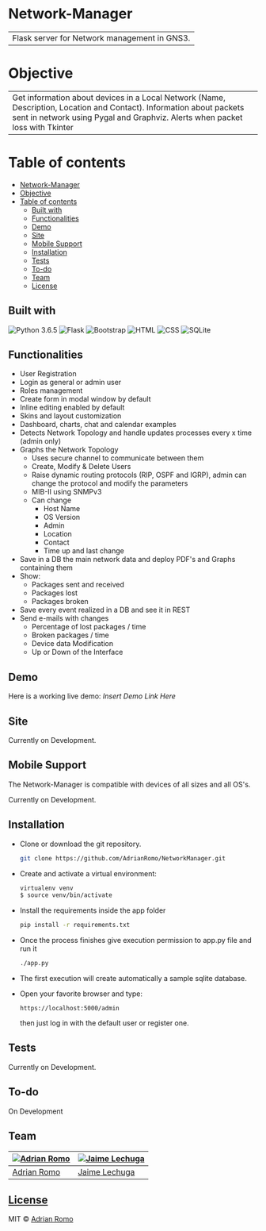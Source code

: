 # Network-Manager
<table>
<tr>
<td>
  Flask server for Network management in GNS3.
</td>
</tr>
</table>

# Objective
<table>
<tr>
<td>
    Get information about devices in a Local Network (Name, Description, Location and Contact).
Information about packets sent in network using Pygal and Graphviz.
Alerts when packet loss with Tkinter
</td>
</tr>
</table>

# Table of contents

<!--ts-->
- [Network-Manager](#network-manager)
- [Objective](#objective)
- [Table of contents](#table-of-contents)
  - [Built with](#built-with)
  - [Functionalities](#functionalities)
  - [Demo](#demo)
  - [Site](#site)
  - [Mobile Support](#mobile-support)
  - [Installation](#installation)
  - [Tests](#tests)
  - [To-do](#to-do)
  - [Team](#team)
  - [License](#license)
<!--te-->

## Built with 
![Python 3.6.5](https://img.shields.io/badge/-Python3.6.5-05122A?style=flat&logo=python)
![Flask](https://img.shields.io/badge/-Flask-05122A?style=flat&logo=flask)
![Bootstrap](https://img.shields.io/badge/-Bootstrap-05122A?style=flat&logo=bootstrap&logoColor=563D7C)
![HTML](https://img.shields.io/badge/-HTML-05122A?style=flat&logo=HTML5)
![CSS](https://img.shields.io/badge/-CSS-05122A?style=flat&logo=CSS3&logoColor=1572B6)
![SQLite](https://img.shields.io/badge/-SQLite-05122A?style=flat&logo=SQLite&logoColor=white)

## Functionalities

- User Registration
- Login as general or admin user
- Roles management
- Create form in modal window by default
- Inline editing enabled by default
- Skins and  layout customization
- Dashboard, charts, chat and calendar examples
- Detects Network Topology and handle updates processes every x time (admin only)
- Graphs the Network Topology
  - Uses secure channel to communicate between them
  - Create, Modify & Delete Users
  - Raise dynamic routing protocols (RIP, OSPF and IGRP), admin can change the protocol and modify the parameters
  - MIB-II using SNMPv3
  - Can change
    - Host Name
    - OS Version
    - Admin
    - Location
    - Contact
    - Time up and last change
- Save in a DB the main network data and deploy PDF's and Graphs containing them
- Show:
  - Packages sent and received
  - Packages lost
  - Packages broken
- Save every event realized in a DB and see it in REST
- Send e-mails with changes
  - Percentage of lost packages / time
  - Broken packages / time
  - Device data Modification
  - Up or Down of the Interface

## Demo

Here is a working live demo: *Insert Demo Link Here*

## Site

Currently on Development.

## Mobile Support

The Network-Manager is compatible with devices of all sizes and all OS's.

Currently on Development.

## Installation

- Clone or download the git repository.

    ```sh
    git clone https://github.com/AdrianRomo/NetworkManager.git
    ```

- Create and activate a virtual environment:

    ```sh
    virtualenv venv
    $ source venv/bin/activate
    ```

- Install the requirements inside the app folder

    ```sh
    pip install -r requirements.txt
    ```

- Once the process finishes give execution permission to app.py file and run it

    ```sh
    ./app.py
    ```

- The first execution will create automatically a sample sqlite database.
- Open your favorite browser and type:

    ```
    https://localhost:5000/admin
    ```

    then just log in with the default user or register one.

## Tests

Currently on Development.

## To-do

On Development

## Team

[![Adrian Romo](https://avatars1.githubusercontent.com/u/17463208?v=4&s=144)](https://github.com/AdrianRomo)  | [![Jaime Lechuga](https://pkimgcdn.peekyou.com/8a3305196bab395057994e0b738029b8.jpeg)](https://github.com/JamesDLechu)
---|---|
[Adrian Romo](https://github.com/AdrianRomo) |[Jaime Lechuga](https://github.com/JamesDLechu)

## [License](https://github.com/AdrianRomo/LyricGenerator/blob/main/LICENSE)

MIT © [Adrian Romo](https://github.com/AdrianRomo)
